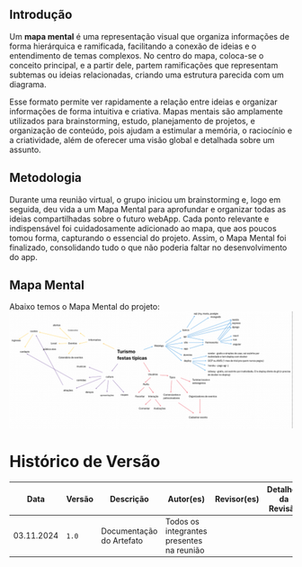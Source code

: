 ## Introdução

Um **mapa mental** é uma representação visual que organiza informações de forma hierárquica e ramificada, facilitando a conexão de ideias e o entendimento de temas complexos. No centro do mapa, coloca-se o conceito principal, e a partir dele, partem ramificações que representam subtemas ou ideias relacionadas, criando uma estrutura parecida com um diagrama. 

Esse formato permite ver rapidamente a relação entre ideias e organizar informações de forma intuitiva e criativa. Mapas mentais são amplamente utilizados para brainstorming, estudo, planejamento de projetos, e organização de conteúdo, pois ajudam a estimular a memória, o raciocínio e a criatividade, além de oferecer uma visão global e detalhada sobre um assunto. 

## Metodologia

Durante uma reunião virtual, o grupo iniciou um brainstorming e, logo em seguida, deu vida a um Mapa Mental para aprofundar e organizar todas as ideias compartilhadas sobre o futuro webApp. Cada ponto relevante e indispensável foi cuidadosamente adicionado ao mapa, que aos poucos tomou forma, capturando o essencial do projeto. Assim, o Mapa Mental foi finalizado, consolidando tudo o que não poderia faltar no desenvolvimento do app.

## Mapa Mental

Abaixo temos o Mapa Mental do projeto:
![Mapa Mental](assets/mapaMental/MapaMental.png)

# Histórico de Versão

| Data       | Versão | Descrição             | Autor(es)          | Revisor(es) | Detalhes da Revisão|
|------------|--------|-----------------------|--------------------| :---:|:---:|
| 03.11.2024 | `1.0`    | Documentação do Artefato  | Todos os integrantes presentes na reunião | |  |


[AnaGH]: https://github.com/analufernanndess
[CainaGH]: https://github.com/freitasc
[ClaudioGH]: https://github.com/claudiohsc
[EliasGH]: https://github.com/EliasOliver21
[GuilhermeGH]: https://github.com/gmeister18
[JoelGH]: https://github.com/JoelSRangel
[KathlynGH]: https://github.com/klmurussi
[PabloGH]: https://github.com/pabloheika
[PedroRGH]: https://github.com/pedro-rodiguero
[PedroPGH]: https://github.com/Pedrin0030
[SamuelGH]: https://github.com/samuelalvess
[TalesGH]: https://github.com/TalesRG